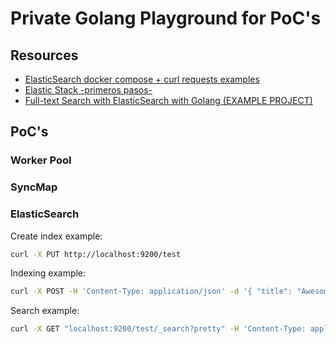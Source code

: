 # Private Golang Playground for PoC's

## Resources

- [ElasticSearch docker compose + curl requests examples](https://geshan.com.np/blog/2023/06/elasticsearch-docker/)
- [Elastic Stack -primeros pasos-](https://www.elastic.co/es/blog/getting-started-with-the-elastic-stack-and-docker-compose)
- [Full-text Search with ElasticSearch with Golang (EXAMPLE PROJECT)](https://github.com/code-heim/go_46_elasticsearch)

## PoC's

### Worker Pool

### SyncMap

### ElasticSearch

Create index example:

```bash
curl -X PUT http://localhost:9200/test
```

Indexing example:

```bash
curl -X POST -H 'Content-Type: application/json' -d '{ "title": "Awesome Test!", "description": "This is an awesome example", "price": 3.50, "category": "Example Category", "brand": "Example Brand" }' http://localhost:9200/test/_doc
```

Search example:

```bash
curl -X GET "localhost:9200/test/_search?pretty" -H 'Content-Type: application/json' -d' { "query": { "match": { "title": "test" } } }'
```

